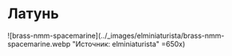 # Латунь

![brass-nmm-spacemarine](../_images/elminiaturista/brass-nmm-spacemarine.webp "Источник: elminiaturista" =650x)

